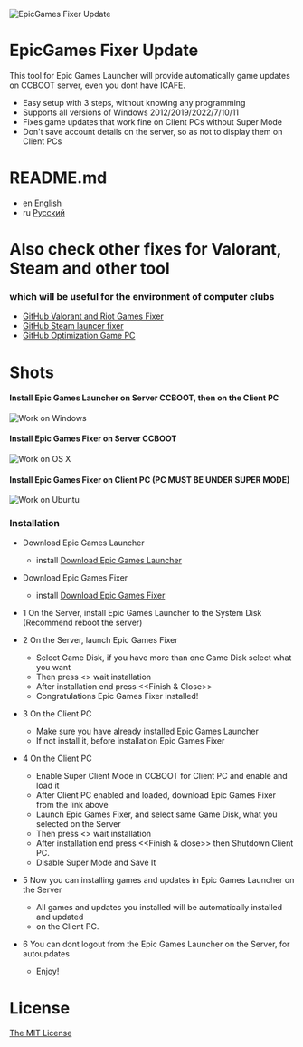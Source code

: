 ![EpicGames Fixer Update ](https://github.com/meteor2024/EpicGamesFixer/blob/main/shots/6615685.png)
# EpicGames Fixer Update
This tool for Epic Games Launcher will provide 
automatically game updates on CCBOOT server, 
even you dont have ICAFE.

- Easy setup with 3 steps, without knowing any programming
- Supports all versions of Windows 2012/2019/2022/7/10/11
- Fixes game updates that work fine on Client PCs without Super Mode
- Don't save account details on the server, so as not to display them on Client PCs


# README.md
- en [English](README.md)
- ru [Русский](readme/README.ru.md)


# Also check other fixes for Valorant, Steam and other tool
### which will be useful for the environment of computer clubs
- [GitHub Valorant and Riot Games Fixer](https://github.com/meteor2024/riotlaunchersfixer)
- [GitHub Steam launcer fixer ](https://github.com/meteor2024/steamgamesfixer)
- [GitHub Optimization Game PC](https://github.com/meteor2024/optimizerwin10gameclub)


# Shots
#### Install Epic Games Launcher on Server CCBOOT, then on the Client PC
![Work on Windows](https://github.com/meteor2024/EpicGamesFixer/blob/main/shots/EpicLauncherPC.gif)
#### Install Epic Games Fixer on Server CCBOOT
![Work on OS X](https://github.com/meteor2024/EpicGamesFixer/blob/main/shots/Server.gif)
#### Install Epic Games Fixer on Client PC (PC MUST BE UNDER SUPER MODE)
![Work on Ubuntu](https://github.com/meteor2024/EpicGamesFixer/blob/main/shots/GamePC.gif)

### Installation
- Download Epic Games Launcher
	- install [Download Epic Games Launcher](https://store.epicgames.com/en-US/download)
- Download Epic Games Fixer
	- install [Download Epic Games Fixer ](https://github.com/meteor2024/EpicGamesFixer/releases)

- 1 On the Server, install Epic Games Launcher to the System Disk (Recommend reboot the server)
- 2 On the Server, launch Epic Games Fixer 
    - Select Game Disk, if you have more than one Game Disk select what you want
    - Then press <<Install Fix>> wait installation
    - After installation end press <<Finish & Close>>
    - Congratulations Epic Games Fixer installed!
- 3 On the Client PC
    - Make sure you have already installed Epic Games Launcher
    - If not install it, before installation Epic Games Fixer
- 4 On the Client PC
    - Enable Super Client Mode in CCBOOT for Client PC and enable and load it
    - After Client PC enabled and loaded, download Epic Games Fixer from the link above
    - Launch Epic Games Fixer, and select same Game Disk, what you selected on the Server
    - Then press <<Install Fix>> wait installation
    - After installation end press <<Finish & close>> then Shutdown Client PC.
    - Disable Super Mode and Save It
- 5 Now you can installing games and updates in Epic Games Launcher on the Server
    - All games and updates you installed will be automatically installed and updated
    - on the Client PC.
- 6 You can dont logout from the Epic Games Launcher on the Server, for autoupdates
    - Enjoy!






# License
[The MIT License](LICENSE)
